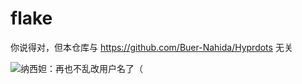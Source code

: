 # flake
你说得对，但本仓库与 https://github.com/Buer-Nahida/Hyprdots 无关

![纳西妲：再也不乱改用户名了（](https://github.com/user-attachments/assets/e7741612-637f-4a88-972e-619ed92c87b4)
